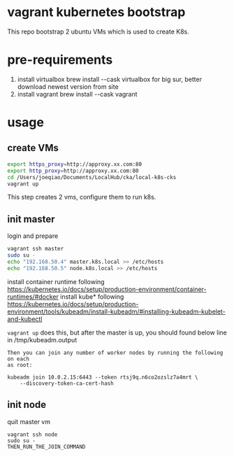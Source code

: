 # vagrant kubernetes bootstrap
This repo bootstrap 2 ubuntu VMs which is used to create K8s.


# pre-requirements
1. install virtualbox
brew install --cask virtualbox
for big sur, better download newest version from site
2. install vagrant
brew install --cask vagrant
 
# usage

## create VMs
```sh
export https_proxy=http://approxy.xx.com:80
export http_proxy=http://approxy.xx.com:80
cd /Users/joeqiao/Documents/LocalHub/cka/local-k8s-cks
vagrant up
```
This step creates 2 vms, configure them to run k8s.

## init master

login and prepare
```sh
vagrant ssh master
sudo su -
echo "192.168.50.4" master.k8s.local >> /etc/hosts
echo "192.168.50.5" node.k8s.local >> /etc/hosts
```
install container runtime following https://kubernetes.io/docs/setup/production-environment/container-runtimes/#docker
install kube* following https://kubernetes.io/docs/setup/production-environment/tools/kubeadm/install-kubeadm/#installing-kubeadm-kubelet-and-kubectl

`vagrant up` does this, but after the master is up, you should found below
line in /tmp/kubeadm.output

```
Then you can join any number of worker nodes by running the following on each
as root:

kubeadm join 10.0.2.15:6443 --token rtsj9q.n6co2ozslz7a4mrt \
    --discovery-token-ca-cert-hash

```

## init node
quit master vm
```
vagrant ssh node
sudo su - 
THEN_RUN_THE_JOIN_COMMAND
```
